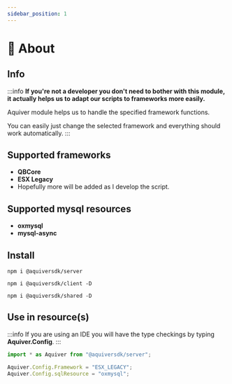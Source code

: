 ```yaml
---
sidebar_position: 1
---
```


# 🧭 About

## Info
:::info
**If you're not a developer you don't need to bother with this module, it actually helps us to adapt our scripts to frameworks more easily.**

Aquiver module helps us to handle the specified framework functions.

You can easily just change the selected framework and everything should work automatically.
:::

## Supported frameworks
- **QBCore**
- **ESX Legacy**
- Hopefully more will be added as I develop the script.

## Supported mysql resources
- **oxmysql**
- **mysql-async**

## Install
```shell title="Install module on serverside."
npm i @aquiversdk/server
```
```shell title="Install module on clientside."
npm i @aquiversdk/client -D
```
```shell title="Install module on shared."
npm i @aquiversdk/shared -D
```

## Use in resource(s)
:::info
If you are using an IDE you will have the type checkings by typing **Aquiver.Config**.
:::

```typescript title="Typescript example (serverside)"
import * as Aquiver from "@aquiversdk/server";

Aquiver.Config.Framework = "ESX_LEGACY";
Aquiver.Config.sqlResource = "oxmysql";
```